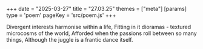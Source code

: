 +++
date = "2025-03-27"
title = "27.03.25"
themes = ["meta"]
[params]
  type = 'poem'
  pageKey = 'src/poem.js'
+++

Divergent interests harmonise within a life,
Fitting in it dioramas - textured microcosms of the world,
Afforded when the passions roll between so many things,
Although the juggle is a frantic dance itself.
